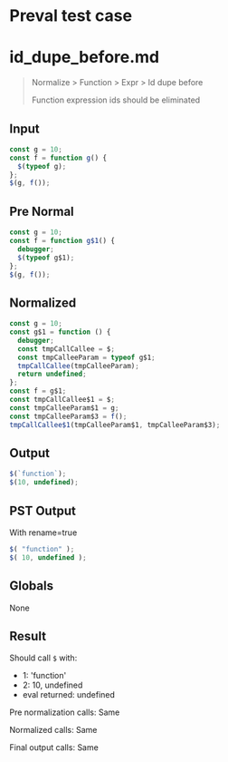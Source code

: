 # Preval test case

# id_dupe_before.md

> Normalize > Function > Expr > Id dupe before
>
> Function expression ids should be eliminated

## Input

`````js filename=intro
const g = 10;
const f = function g() {
  $(typeof g);
};
$(g, f());
`````

## Pre Normal


`````js filename=intro
const g = 10;
const f = function g$1() {
  debugger;
  $(typeof g$1);
};
$(g, f());
`````

## Normalized


`````js filename=intro
const g = 10;
const g$1 = function () {
  debugger;
  const tmpCallCallee = $;
  const tmpCalleeParam = typeof g$1;
  tmpCallCallee(tmpCalleeParam);
  return undefined;
};
const f = g$1;
const tmpCallCallee$1 = $;
const tmpCalleeParam$1 = g;
const tmpCalleeParam$3 = f();
tmpCallCallee$1(tmpCalleeParam$1, tmpCalleeParam$3);
`````

## Output


`````js filename=intro
$(`function`);
$(10, undefined);
`````

## PST Output

With rename=true

`````js filename=intro
$( "function" );
$( 10, undefined );
`````

## Globals

None

## Result

Should call `$` with:
 - 1: 'function'
 - 2: 10, undefined
 - eval returned: undefined

Pre normalization calls: Same

Normalized calls: Same

Final output calls: Same
